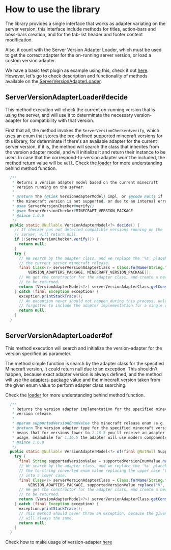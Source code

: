 # How to use the library
The library provides a single interface that works as adapter variating on the server version, 
this interface include methods for titles, action-bars and boss-bars creation, and for the tab-list
header and footer content modification.

Also, it count with the Server Version Adapter Loader, which must be used to get the correct
adapter for the on-running server version, or load a custom version adapter.

We have a basic test plugin as example using this, check it out [here](https://github.com/DragonStudio-Store/ds-visual/blob/main/test-plugin/src/main/java/site/dragonstudio/visual/TestPlugin.java).
However, let's go to check description and functionality of methods available on the [ServerVersionAdapterLoader](https://github.com/DragonStudio-Store/ds-visual/blob/main/api/src/main/java/site/dragonstudio/visual/adapter/ServerVersionAdapterLoader.java).

## ServerVersionAdapterLoader#decide
This method execution will check the current on-running version that is using the server, and will use it
to determinate the necessary version-adapter for compatibility with that version.

First that all, the method invokes the `ServerVersionChecker#verify`, which uses an enum that stores the
pre-defined supported minecraft versions for this library, for determinate if there's an available adapter for the 
current server version, if it is, the method will search the class that inherites from the version adapter model,
and will initialize it and return their instance to be used. In case that the correspond-to-version adapter won't be
included, the method return value will be `null`. Check the [loader](https://github.com/DragonStudio-Store/ds-visual/blob/main/api/src/main/java/site/dragonstudio/visual/adapter/ServerVersionAdapterLoader.java#L40-L70)
for more understanding behind method function.

```java
  /**
   * Returns a version adapter model based on the current minecraft
   * version running on the server.
   *
   * @return The {@link VersionAdapterModel} impl, or {@code null} if
   * the minecraft version is not supported, or due to an internal error.
   * @see ServerVersionChecker#verify()
   * @see ServerVersionChecker#MINECRAFT_VERSION_PACKAGE
   * @since 1.0.0
   */
  public static @Nullable VersionAdapterModel<?> decide() {
    // If checker has not detected compatible versions running on the
    // server, will return null.
    if (!ServerVersionChecker.verify()) {
      return null;
    }
    try {
      // We search by the adapter class, and we replace the '%s' placeholder, with
      // the current server minecraft release.
      final Class<?> serverVersionAdapterClass = Class.forName(String.format(
          VERSION_ADAPTERS_PACKAGE, MINECRAFT_VERSION_PACKAGE));
      // We get the constructor for the adapter class, and create a new instance
      // to be returned.
      return (VersionAdapterModel<?>) serverVersionAdapterClass.getConstructor().newInstance();
    } catch (final Exception exception) {
      exception.printStackTrace();
      // An exception never should not happen during this process, unless you has
      // forgotten to include the adapter implementation for a single or many versions.
      return null;
    }
  }
```

## ServerVersionAdapterLoader#of
This method execution will search and initialize the version-adapter for the version specified as parameter.

The method simple function is search by the adapter class for the specified Minecraft version, it could return
null due to an exception. This shouldn't happen, because exact adapter version is always defined, and the
method will use the [adapters-package](https://github.com/DragonStudio-Store/ds-visual/blob/main/api/src/main/java/site/dragonstudio/visual/adapter/ServerVersionAdapterLoader.java#L38) value and the minecraft version taken from the given enum value to perform adapter class searching.

Check the [loader](https://github.com/DragonStudio-Store/ds-visual/blob/main/api/src/main/java/site/dragonstudio/visual/adapter/ServerVersionAdapterLoader.java#L72-L99)
for more understanding behind method function.
```java
  /**
   * Returns the version adapter implementation for the specified minecraft
   * version release.
   * 
   * @param supportedVersionEnumValue the minecraft release enum (e.g. {@link SupportVersionEnum#V1_20_R3}).
   * @return The version adapter type for the specified minecraft version. This
   * means that for versions lower to 1.16.5 you'll receive an adapter for with-string
   * usage, meanwhile for 1.16.5 the adapter will use modern components.
   * @since 1.0.0
   */
  public static @Nullable VersionAdapterModel<?> of(final @NotNull SupportVersionEnum supportedVersionEnumValue) {
    try {
      final String supportedVersionValue = supportedVersionEnumValue.name();
      // We search by the adapter class, and we replace the '%s' placeholder, with
      // the to-string converted enum value replacing the upper case 'V' character,
      // into a lower case.
      final Class<?> serverVersionAdapterClass = Class.forName(String.format(
          VERSION_ADAPTERS_PACKAGE, supportedVersionValue.replace("V", "v")));
      // We get the constructor for the adapter class, and create a new instance
      // to be returned.
      return (VersionAdapterModel<?>) serverVersionAdapterClass.getConstructor().newInstance();
    } catch (final Exception exception) {
      exception.printStackTrace();
      // This method should never throw an exception, because the given version value
      // will always the same.
      return null;
    }
  }
```
Check how to make usage of version-adapter 
[here](https://github.com/DragonStudio-Store/ds-visual/blob/main/docs/adapter-usage-guide.md)
